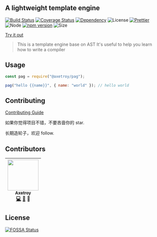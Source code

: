 ## A lightweight template engine

[![Build Status](https://travis-ci.org/axetroy/pag.svg?branch=master)](https://travis-ci.org/axetroy/pag)
[![Coverage Status](https://coveralls.io/repos/github/axetroy/pag/badge.svg?branch=master)](https://coveralls.io/github/axetroy/pag?branch=master)
[![Dependency](https://david-dm.org/axetroy/pag.svg)](https://david-dm.org/axetroy/pag)
![License](https://img.shields.io/badge/license-Apache-green.svg)
[![Prettier](https://img.shields.io/badge/Code%20Style-Prettier-green.svg)](https://github.com/prettier/prettier)
![Node](https://img.shields.io/badge/node-%3E=6.0-blue.svg?style=flat-square)
[![npm version](https://badge.fury.io/js/%40axetroy%2Fpag.svg)](https://badge.fury.io/js/%40axetroy%2Fpag)
![Size](https://github-size-badge.herokuapp.com/axetroy/pag.svg)

[Try it out](https://axetroy.github.io/pag)

> This is a template engine base on AST
> It's useful to help you learn how to write a compiler

## Usage

```javascript
const pag = require("@axetroy/pag");

pag("hello {{name}}", { name: "world" }); // hello world
```

## Contributing

[Contributing Guide](https://github.com/axetroy/pag/blob/master/CONTRIBUTING.md)

如果你觉得项目不错，不要吝啬你的 star.

长期造轮子，欢迎 follow.

## Contributors

<!-- ALL-CONTRIBUTORS-LIST:START - Do not remove or modify this section -->

| [<img src="https://avatars1.githubusercontent.com/u/9758711?v=3" width="100px;"/><br /><sub>Axetroy</sub>](http://axetroy.github.io)<br />[💻](https://github.com/axetroy/pag/commits?author=axetroy) [🐛](https://github.com/axetroy/pag/issues?q=author%3Aaxetroy) 🎨 |
| :---------------------------------------------------------------------------------------------------------------------------------------------------------------------------------------------------------------------------------------------------------------------: |


<!-- ALL-CONTRIBUTORS-LIST:END -->

## License

[![FOSSA Status](https://app.fossa.io/api/projects/git%2Bgithub.com%2Faxetroy%2Fpag.svg?type=large)](https://app.fossa.io/projects/git%2Bgithub.com%2Faxetroy%2Fpag?ref=badge_large)
